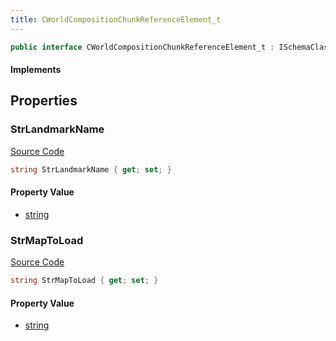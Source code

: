 ```yaml
---
title: CWorldCompositionChunkReferenceElement_t
---
```


```csharp
public interface CWorldCompositionChunkReferenceElement_t : ISchemaClass<CWorldCompositionChunkReferenceElement_t>, ISchemaField, ISchemaClass, INativeHandle
```

#### Implements

## Properties

### StrLandmarkName

[Source Code](https://github.com/swiftly-solution/swiftlys2/blob/main/managed/src/SwiftlyS2.Generated/Schemas/Interfaces/CWorldCompositionChunkReferenceElement_t.cs#L19)

```csharp
string StrLandmarkName { get; set; }
```

#### Property Value

- [string](https://learn.microsoft.com/dotnet/api/system.string)

### StrMapToLoad

[Source Code](https://github.com/swiftly-solution/swiftlys2/blob/main/managed/src/SwiftlyS2.Generated/Schemas/Interfaces/CWorldCompositionChunkReferenceElement_t.cs#L17)

```csharp
string StrMapToLoad { get; set; }
```

#### Property Value

- [string](https://learn.microsoft.com/dotnet/api/system.string)

